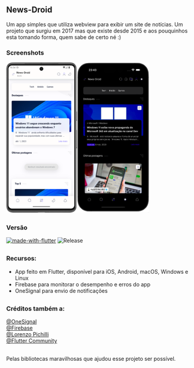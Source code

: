 ## News-Droid
Um app simples que utiliza webview para exibir um site de notícias. Um projeto que surgiu em 2017 mas que existe desde 2015 e aos pouquinhos esta tomando forma, quem sabe de certo né :)

### Screenshots

<img align="left" height="400px" src="screenshots/preview_android.png" alt="Preview Android">
<img align="center" height="400px" src="screenshots/preview_ios.png" alt="Preview iOS">

##

### Versão
[![made-with-flutter](https://img.shields.io/badge/Made%20with-Flutter-1f425f.svg)](https://flutter.dev/)
![Release](https://img.shields.io/github/v/release/hendrilmendes/News-Droid)
##

### Recursos:

* App feito em Flutter, disponível para iOS, Android, macOS, Windows e Linux
* Firebase para monitorar o desempenho e erros do app
* OneSignal para envio de notificações
##

### Créditos também a:

<div>
<a href = "https://github.com/OneSignal" target="_blank">@OneSignal</a><br>
<a href = "https://github.com/firebase" target="_blank">@Firebase</a><br>
<a href = "https://github.com/pichillilorenzo" target="_blank">@Lorenzo Pichilli</a><br>
<a href = "https://github.com/fluttercommunity" target="_blank">@Flutter Community</a>
</div><br>

Pelas bibliotecas maravilhosas que ajudou esse projeto ser possível.
